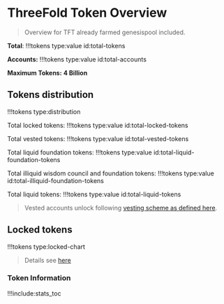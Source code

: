 # ThreeFold Token Overview

> Overview for TFT already farmed genesispool included.

**Total**:
!!!tokens type:value id:total-tokens

**Accounts:**
!!!tokens type:value id:total-accounts

**Maximum Tokens:** **4 Billion**

## Tokens distribution

!!!tokens type:distribution

Total locked tokens: 
!!!tokens type:value id:total-locked-tokens

Total vested tokens: 
!!!tokens type:value id:total-vested-tokens

Total liquid foundation tokens: 
!!!tokens type:value id:total-liquid-foundation-tokens

Total illiquid wisdom council and foundation tokens: 
!!!tokens type:value id:total-illiquid-foundation-tokens

Total liquid tokens: 
!!!tokens type:value id:total-liquid-tokens

> Vested accounts unlock following [vesting scheme as defined here](vesting_overview).

## Locked tokens


!!!tokens type:locked-chart

> Details see [here](tokens_locked)


### Token Information

!!!include:stats_toc

